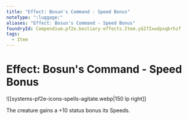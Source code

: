```yaml
---
title: "Effect: Bosun's Command - Speed Bonus"
noteType: ":luggage:"
aliases: "Effect: Bosun's Command - Speed Bonus"
foundryId: Compendium.pf2e.bestiary-effects.Item.yG27Ixwdpxqbrhzf
tags:
  - Item
---
```


# Effect: Bosun's Command - Speed Bonus
![[systems-pf2e-icons-spells-agitate.webp|150 lp right]]

The creature gains a +10 status bonus its Speeds.

